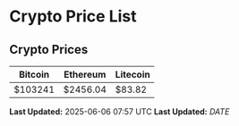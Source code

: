 # Crypto Price List

## Crypto Prices
| Bitcoin | Ethereum | Litecoin |
| ------- | -------- | -------- |
| $103241 | $2456.04 | $83.82 |
**Last Updated:** 2025-06-06 07:57 UTC
**Last Updated:** $DATE$
